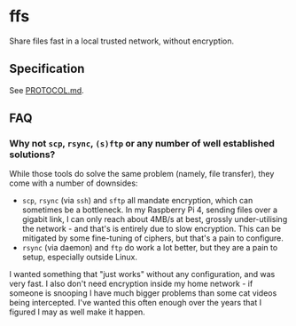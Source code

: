 # ffs
Share files fast in a local trusted network, without encryption.


## Specification

See [PROTOCOL.md](PROTOCOL.md).

## FAQ

### Why not `scp`, `rsync`, `(s)ftp` or any number of well established solutions?

While those tools do solve the same problem (namely, file transfer), they come
with a number of downsides:
- `scp`, `rsync` (via `ssh`) and `sftp` all mandate encryption, which can
  sometimes be a bottleneck. In my Raspberry Pi 4, sending files over a gigabit
  link, I can only reach about 4MB/s at best, grossly under-utilising the
  network - and that's is entirely due to slow encryption. This can be mitigated
  by some fine-tuning of ciphers, but that's a pain to configure.
- `rsync` (via daemon) and `ftp` do work a lot better, but they are a pain to
  setup, especially outside Linux.

I wanted something that "just works" without any configuration, and was very
fast. I also don't need encryption inside my home network - if someone is
snooping I have much bigger problems than some cat videos being intercepted.
I've wanted this often enough over the years that I figured I may as well make
it happen.

